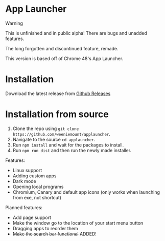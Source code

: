 # App Launcher

> [!WARNING]
This is unfinished and in public alpha! There are bugs and unadded features.

The long forgotten and discontinued feature, remade.

This version is based off of Chrome 48's App Launcher.

# Installation

Download the latest release from [Github Releases](https://github.com/weeniemount/applauncher/releases)

# Installation from source

1. Clone the repo using ``git clone https://github.com/weeniemount/applauncher``.
2. Navigate to the source ``cd applauncher``.
3. Run ``npm install`` and wait for the packages to install.
4. Run ``npm run dist`` and then run the newly made installer.

Features:
- Linux support
- Adding custom apps
- Dark mode
- Opening local programs
- Chromium, Canary and default app icons (only works when launching from exe, not shortcut)

Planned features:
- Add page support
- Make the window go to the location of your start menu button
- Dragging apps to reorder them
- ~~Make the search bar functional~~ ADDED!